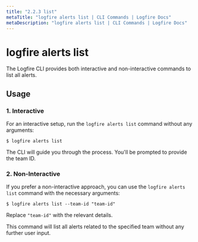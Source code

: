 ```yaml
---
title: "2.2.3 list"
metaTitle: "logfire alerts list | CLI Commands | Logfire Docs"
metaDescription: "logfire alerts list | CLI Commands | Logfire Docs"
---
```


# logfire alerts list

The Logfire CLI provides both interactive and non-interactive commands to list all alerts.

## Usage

### 1. Interactive

For an interactive setup, run the `logfire alerts list` command without any arguments:

```terminal
$ logfire alerts list
```

The CLI will guide you through the process. You'll be prompted to provide the team ID.

### 2. Non-Interactive

If you prefer a non-interactive approach, you can use the `logfire alerts list` command with the necessary arguments:

```terminal
$ logfire alerts list --team-id "team-id"
```

Replace `"team-id"` with the relevant details.

This command will list all alerts related to the specified team without any further user input.